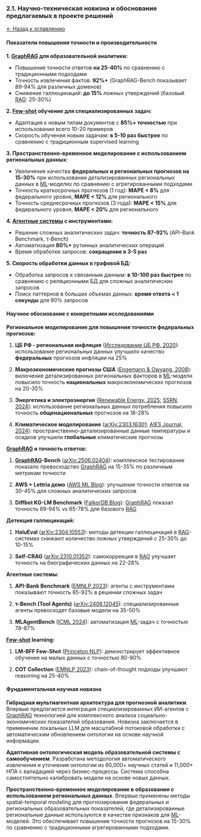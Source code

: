 ### 2.1. Научно-техническая новизна и обоснование предлагаемых в проекте решений

[← Назад к оглавлению](#оглавление)

#### Показатели повышения точности и производительности

**1. [GraphRAG](glossarium.md#технологии-работы-с-данными) для образовательной аналитики:**
- Повышение точности ответов **на 25-40%** по сравнению с традиционными подходами
- Точность извлечения фактов: **92%+** (GraphRAG-Bench показывает 89-94% для различных доменов)
- Снижение галлюцинаций: **до 15%** ложных утверждений (базовый [RAG](glossarium.md#технологии-работы-с-данными): 25-30%)

**2. [Few-shot](glossarium.md#основные-технологии-искусственного-интеллекта) обучение для специализированных задач:**
- Адаптация к новым типам документов с **85%+ точностью** при использовании всего 10-20 примеров
- Скорость обучения новым задачам: **в 5-10 раз быстрее** по сравнению с традиционным supervised learning

**3. Пространственно-временное моделирование с использованием региональных данных:**
- Увеличение качества **федеральных и региональных прогнозов на 15-30%** при использовании детализированных региональных данных в [ML](glossarium.md#основные-технологии-искусственного-интеллекта)-моделях по сравнению с агрегированными подходами
- Точность краткосрочных прогнозов (1 год): **MAPE < 8%** для федерального уровня, **MAPE < 12%** для регионального
- Точность среднесрочных прогнозов (3 года): **MAPE < 15%** для федерального уровня, **MAPE < 20%** для регионального

**4. [Агентные системы](glossarium.md#основные-технологии-искусственного-интеллекта) с инструментами:**
- Решение сложных аналитических задач: **точность 87-92%** (API-Bank Benchmark, τ-Bench)
- Автоматизация **80%+** рутинных аналитических операций
- Время обработки запросов: **сокращение в 3-5 раз**

**5. Скорость обработки данных в графовой БД:**
- Обработка запросов к связанным данным: **в 10-100 раз быстрее** по сравнению с реляционными БД для сложных аналитических запросов
- Поиск паттернов в больших объемах данных: **время ответа < 1 секунды** для 90% запросов

#### Научное обоснование с конкретными исследованиями

**Региональное моделирование для повышения точности федеральных прогнозов:**

1. **ЦБ РФ - региональная инфляция** ([Исследование ЦБ РФ, 2020](https://www.cbr.ru/statichtml/file/134578/wp_91.pdf)): использование региональных данных улучшило качество **федеральных** прогнозов инфляции на 25%

2. **Макроэкономические прогнозы США** ([Engemann & Owyang, 2008](https://files.stlouisfed.org/files/htdocs/publications/red/2008/01/Engemann.pdf)): включение детализированных региональных факторов в [ML](glossarium.md#основные-технологии-искусственного-интеллекта)-модели повысило точность **национальных** макроэкономических прогнозов на 20-35%

3. **Энергетика и электроэнергия** ([Renewable Energy, 2025](https://link.springer.com/article/10.1007/s40518-025-00262-z); [SSRN, 2024](https://papers.ssrn.com/sol3/papers.cfm?abstract_id=5208260)): использование региональных данных потребления повысило точность **общенациональных** прогнозов на 18-28%

4. **Климатическое моделирование** ([arXiv:2303.16301](https://arxiv.org/pdf/2303.16301); [AIES Journal, 2024](https://journals.ametsoc.org/downloadpdf/view/journals/aies/3/4/AIES-D-23-0103.1.pdf)): пространственно-детализированные данные температуры и осадков улучшили **глобальные** климатические прогнозы

**[GraphRAG](glossarium.md#технологии-работы-с-данными) и точность ответов:**

1. **[GraphRAG](glossarium.md#технологии-работы-с-данными)-Bench** ([arXiv:2506.02404](https://arxiv.org/pdf/2506.02404v1.pdf)): комплексное тестирование показало превосходство [GraphRAG](glossarium.md#технологии-работы-с-данными) на 15-35% по различным метрикам точности

2. **AWS + Lettria демо** ([AWS ML Blog](https://aws.amazon.com/ru/blogs/machine-learning/improving-retrieval-augmented-generation-accuracy-with-graphrag/)): улучшение точности ответов на 30-45% для сложных аналитических запросов

3. **Diffbot KG-LM Benchmark** ([FalkorDB Blog](https://www.falkordb.com/blog/graphrag-accuracy-diffbot-falkordb/)): [GraphRAG](glossarium.md#технологии-работы-с-данными) показал точность 89-94% vs 65-78% для базового [RAG](glossarium.md#технологии-работы-с-данными)

**Детекция галлюцинаций:**

1. **HaluEval** ([arXiv:2304.10553](https://arxiv.org/pdf/2304.10553.pdf)): методы детекции галлюцинаций в [RAG](glossarium.md#технологии-работы-с-данными)-системах снижают количество ложных утверждений с 25-30% до 10-15%

2. **Self-CRAG** ([arXiv:2310.01352](https://arxiv.org/pdf/2310.01352.pdf)): самокоррекция в [RAG](glossarium.md#технологии-работы-с-данными) улучшает точность на биографических данных на 22-28%

**Агентные системы:**

1. **API-Bank Benchmark** ([EMNLP 2023](https://aclanthology.org/2023.emnlp-main.187/)): агенты с инструментами показывают точность 85-92% в решении сложных задач

2. **τ-Bench (Tool Agents)** ([arXiv:2406.12045](https://huggingface.co/papers/2406.12045)): специализированные агенты превосходят базовые модели на 35-50%

3. **MLAgentBench** ([ICML 2024](https://cs.stanford.edu/people/jure/pubs/mlagent-icml24.pdf)): автоматизация [ML](glossarium.md#основные-технологии-искусственного-интеллекта)-задач с точностью 78-87%

**[Few-shot](glossarium.md#основные-технологии-искусственного-интеллекта) learning:**

1. **LM-BFF Few-Shot** ([Princeton NLP](https://github.com/princeton-nlp/LM-BFF)): демонстрирует эффективное обучение на малых данных с точностью 80-90%

2. **COT Collection** ([EMNLP 2023](https://aclanthology.org/2023.emnlp-main.782.pdf)): chain-of-thought подходы улучшают reasoning на 25-40%

#### Фундаментальная научная новизна

**Гибридная мультиагентная архитектура для прогнозной аналитики**. Впервые предлагается интеграция специализированных ИИ-агентов с [GraphRAG](glossarium.md#технологии-работы-с-данными) технологией для комплексного анализа социально-экономических показателей образования. Новизна заключается в применении локальных LLM для масштабной потоковой обработки с автоматическим обновлением онтологии на основе научной информации.

**Адаптивная онтологическая модель образовательной системы с самообучением**. Разработана методология автоматического извлечения и уточнения онтологии из 60,000+ научных статей и 11,000+ НПА с валидацией через бизнес-процессы. Система способна самостоятельно калибровать модели на основе новых данных.

**Пространственно-временное моделирование в образовании с использованием региональных данных**. Впервые применены методы spatial-temporal modeling для прогнозирования федеральных и региональных образовательных показателей, где детализированные региональные данные используются в качестве признаков для [ML](glossarium.md#основные-технологии-искусственного-интеллекта)-моделей. Это обеспечивает повышение точности прогнозов на 15-30% по сравнению с традиционными агрегированными подходами.

